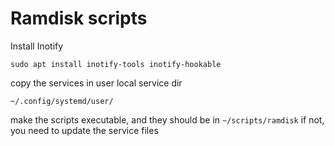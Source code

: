 # Ramdisk scripts

Install Inotify

`sudo apt install inotify-tools inotify-hookable`

copy the services in user local service dir

`~/.config/systemd/user/`

make the scripts executable, and they should be in `~/scripts/ramdisk`
if not, you need to update the service files
